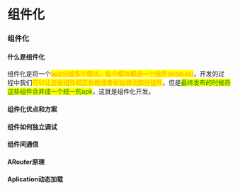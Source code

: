 # 组件化

### **组件化**

#### 什么是组件化

组件化是将一个<mark style="color:orange;">app分成多个模块，每个模块都是一个组件(module)</mark>，开发的过程中我们<mark style="color:orange;">可以让这些组件相互依赖或者单独调试部分组件</mark>，但是<mark style="color:green;">最终发布的时候将这些组件合并成一个统一的apk</mark>，这就是组件化开发。

#### 组件化优点和方案

#### 组件如何独立调试

#### 组件间通信

#### ARouter原理

#### Aplication动态加载
